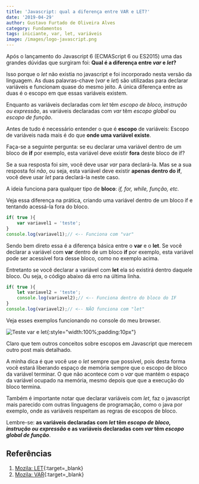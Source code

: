 ```yaml
---
title: 'Javascript: qual a diferença entre VAR e LET?'
date: '2019-04-29'
author: Gustavo Furtado de Oliveira Alves
category: Fundamentos
tags: iniciante, var, let, variáveis
image: /images/logo-javascript.png
---
```


Após o lançamento do Javascript 6 (ECMAScript 6 ou ES2015) uma das grandes dúvidas que surgiram foi:
**Qual é a diferença entre _var_ e _let_?**

Isso porque o _let_ não existia no javascript e foi incorporado nesta versão da linguagem.
As duas palavras-chave (_var_ e _let_) são utilizadas para declarar variáveis e funcionam quase do mesmo jeito.
A única diferença entre as duas é o escopo em que essas variáveis existem.

Enquanto as variáveis declaradas com _let_ têm _escopo de bloco, instrução ou expressão_,
as variáveis declaradas com _var_ têm _escopo global_ ou _escopo de função_.

Antes de tudo é necessário entender o que é **escopo** de variáveis:
Escopo de variáveis nada mais é do que **onde uma variável existe**.

Faça-se a seguinte pergunta: se eu declarar uma variável dentro de um bloco de **if** por exemplo,
esta variável deve existir **fora** deste bloco de if?

Se a sua resposta foi _sim_, você deve usar _var_ para declará-la.
Mas se a sua resposta foi _não_, ou seja, esta variável deve existir **apenas dentro do if**,
você deve usar _let_ para declará-la neste caso.

A ideia funciona para qualquer tipo de **bloco**: _if, for, while, função, etc._

Veja essa diferença na prática, criando uma variável dentro de um bloco if e tentando acessá-la fora do bloco.

```javascript
if( true ){
    var variavel1 = 'teste';
}
console.log(variavel1);// <-- Funciona com "var"
```

Sendo bem direto essa é a diferença básica entre o **var** e o **let**.
Se você declarar a variável com **var** dentro de um bloco **if** por exemplo,
esta variável pode ser acessível fora desse bloco, como no exemplo acima.

Entretanto se você declarar a variável com **let** ela só existirá dentro daquele bloco.
Ou seja, o código abaixo dá erro na última linha.

```javascript
if( true ){
    let variavel2 = 'teste';
    console.log(variavel2);// <-- Funciona dentro do bloco do IF
}
console.log(variavel2);// <-- NÃO funciona com "let"
```

Veja esses exemplos funcionando no console do meu browser.

![Teste var e let](/images/teste-var-let.gif){:style="width:100%;padding:10px"}

Claro que tem outros conceitos sobre escopos em Javascript que merecem outro post mais detalhado.

A minha dica é que você use o _let_ sempre que possível,
pois desta forma você estará liberando espaço de memória sempre que o escopo de bloco da variável terminar.
O que não acontece com o _var_ que mantém o espaço da variável ocupado na memória,
mesmo depois que que a execução do bloco termina.

Também é importante notar que declarar variáveis com _let_, faz o javascript mais parecido
com outras linguagens de programação, como o java por exemplo,
onde as variáveis respeitam as regras de escopos de bloco.

Lembre-se: **as variáveis declaradas com _let_ têm _escopo de bloco, instrução ou expressão_
e as variáveis declaradas com _var_ têm _escopo global de função_**.

## Referências

1. [Mozila: LET](https://developer.mozilla.org/pt-BR/docs/Web/JavaScript/Reference/Statements/let){:target=\_blank}
2. [Mozila: VAR](https://developer.mozilla.org/pt-BR/docs/Web/JavaScript/Reference/Statements/var){:target=\_blank}
